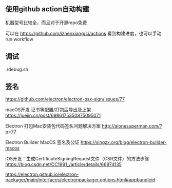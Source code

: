 ## 使用github action自动构建

机器型号比较全，而且对于开源repo免费

可以在 https://github.com/izhenxiang/ci/actions 看到构建进度，也可以手动 run workflow

## 调试

./debug.sh

## 签名

https://github.com/electron/electron-osx-sign/issues/77

macOS开发 证书等配置/打包后导出及上架
https://juejin.cn/post/6986175350875095071

Electron 打包Mac安装包代码签名问题解决方案
http://alonesuperman.com/?p=77

Electron Builder MacOS 签名及公证
https://xingzx.org/blog/electron-builder-macos

iOS开发：生成CertificateSigningRequest文件（CSR文件）的方法步骤
https://blog.csdn.net/CC1991_/article/details/66974135

https://electron.github.io/electron-packager/main/interfaces/electronpackager.options.html#appbundleid
